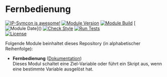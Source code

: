# Fernbedienung

[![IP-Symcon is awesome!](https://img.shields.io/badge/IP--Symcon-6.1-blue.svg)](https://www.symcon.de)
[![Module Version](https://img.shields.io/badge/Module_Version-8.0-blue.svg)]()
[![Module Build](https://img.shields.io/badge/Module_Build-2-blue.svg)]()
[![Module Date](https://img.shields.io/badge/Module_Date-20231226_(26.12.2023)-blue.svg)]()  
[![Check Style](https://github.com/ubittner/Fernbedienung/workflows/Check%20Style/badge.svg)](https://github.com/ubittner/Fernbedienung/actions)
[![Run Tests](https://github.com/ubittner/Fernbedienung/workflows/Run%20Tests/badge.svg)](https://github.com/ubittner/Fernbedienung/actions)  
[![License](https://img.shields.io/badge/License-CC%20BY--NC--SA%204.0-green.svg)](https://creativecommons.org/licenses/by-nc-sa/4.0/)

Folgende Module beinhaltet dieses Repository (in alphabetischer Reihenfolge):

- __Fernbedienung__ ([Dokumentation](Fernbedienung))  
  Dieses Modul schaltet eine Ziel-Variable oder führt ein Skript aus, wenn eine bestimmte Variable ausgelöst hat.